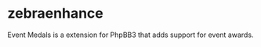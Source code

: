 zebraenhance
============

Event Medals is a extension for PhpBB3 that adds support for event awards.
